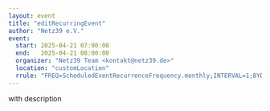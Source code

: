 ```yaml
---
layout: event
title: "editRecurringEvent"
author: "Netz39 e.V." 
event:
  start: 2025-04-21 07:00:00 
  end:   2025-04-21 08:00:00 
  organizer: "Netz39 Team <kontakt@netz39.de>" 
  location: "customLocation"
  rrule: "FREQ=ScheduledEventRecurrenceFrequency.monthly;INTERVAL=1;BYDAY=3MO"
---
```

<!-- event imported from discord manual changes may be overwritten -->
with description